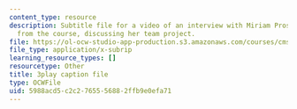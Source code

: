 ```yaml
---
content_type: resource
description: Subtitle file for a video of an interview with Miriam Prosnitz, a student
  from the course, discussing her team project.
file: https://ol-ocw-studio-app-production.s3.amazonaws.com/courses/cms-611j-creating-video-games-fall-2014/5988acd5c2c2765556882ffb9e0efa71_-3ixsZ7fBUI.srt
file_type: application/x-subrip
learning_resource_types: []
resourcetype: Other
title: 3play caption file
type: OCWFile
uid: 5988acd5-c2c2-7655-5688-2ffb9e0efa71
---
```

